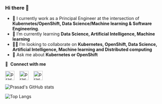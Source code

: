 ### Hi there 👋

- 🔭 I currently work as a Principal Engineer at the intersection of **Kubernetes/OpenShift, Data Science/Machine learning & Software Engineering**.
- 🌱 I’m currently learning **Data Science, Artificial Intelligence, Machine learning**
- 👨‍💻 I’m looking to collaborate on **Kubernetes, OpenShift, Data Science, Artificial Intelligence, Machine learning and Distributed computing**
- 💬 Ask me about **Kubernetes or OpenShift**

🔗 &nbsp;**Connect with me**
<p align="left">
<a href="https://twitter.com/prasadparavatha" target="blank"><img align="center" src="https://upload.wikimedia.org/wikipedia/commons/thumb/4/4f/Twitter-logo.svg/1920px-Twitter-logo.svg.png" alt="prasadtwitter" height="30" width="30" /></a> &nbsp;&nbsp;
<a href="https://www.linkedin.com/in/paravatha" target="blank"><img align="center" src="https://upload.wikimedia.org/wikipedia/commons/c/ca/LinkedIn_logo_initials.png" alt="prasadlinkedin" height="30" width="30" /></a>
&nbsp;&nbsp;
<a href="https://medium.com/@paravatha" target="blank"><img align="center" src="https://miro.medium.com/fit/c/288/288/1*sHhtYhaCe2Uc3IU0IgKwIQ.png" alt="prasadmedium" height="30" width="30" /></a>  
  
![Prasad's GitHub stats](https://github-readme-stats.vercel.app/api?username=paravatha&count_private=true)
  
![Top Langs](https://github-readme-stats.vercel.app/api/top-langs/?username=paravatha&langs_count=10) 
  
